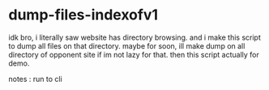 # dump-files-indexofv1
idk bro, i literally saw website has directory browsing. 
and i make this script to dump all files on that directory. 
maybe for soon, ill make dump on all directory of opponent site if im not lazy for that. 
then this script actually for demo. 

notes : run to cli
